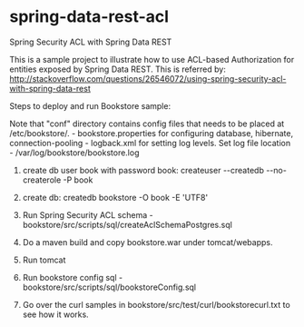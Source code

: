 spring-data-rest-acl
====================

Spring Security ACL with Spring Data REST

This is a sample project to illustrate how to use ACL-based Authorization for entities exposed by Spring Data REST.
This is referred by:
http://stackoverflow.com/questions/26546072/using-spring-security-acl-with-spring-data-rest

Steps to deploy and run Bookstore sample:

Note that "conf" directory contains config files that needs to be placed at /etc/bookstore/.
	- bookstore.properties for configuring database, hibernate, connection-pooling
	- logback.xml for setting log levels. Set log file location - /var/log/bookstore/bookstore.log

1. create db user book with password book:
	createuser --createdb --no-createrole -P book

2. create db:
	createdb bookstore -O book -E 'UTF8'

3. Run Spring Security ACL schema -  bookstore/src/scripts/sql/createAclSchemaPostgres.sql

4. Do a maven build and copy bookstore.war under tomcat/webapps.

5. Run tomcat

6. Run bookstore config sql - bookstore/src/scripts/sql/bookstoreConfig.sql

7. Go over the curl samples in bookstore/src/test/curl/bookstorecurl.txt to see how it works.




